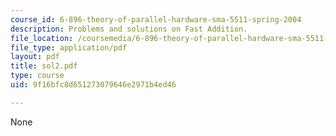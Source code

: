 ```yaml
---
course_id: 6-896-theory-of-parallel-hardware-sma-5511-spring-2004
description: Problems and solutions on Fast Addition.
file_location: /coursemedia/6-896-theory-of-parallel-hardware-sma-5511-spring-2004/9f16bfc8d651273079646e2971b4ed46_sol2.pdf
file_type: application/pdf
layout: pdf
title: sol2.pdf
type: course
uid: 9f16bfc8d651273079646e2971b4ed46

---
```

None